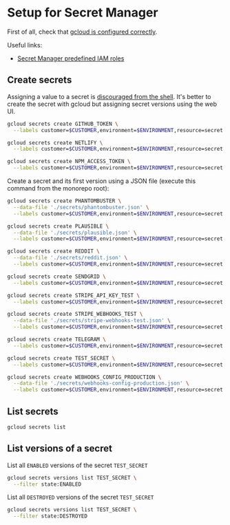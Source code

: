 # Setup for Secret Manager

First of all, check that [gcloud is configured correctly](./gcloud-configuration.md).

Useful links:

- [Secret Manager predefined IAM roles](https://cloud.google.com/secret-manager/docs/access-control)

## Create secrets

Assigning a value to a secret is [discouraged from the shell](https://cloud.google.com/secret-manager/docs/creating-and-accessing-secrets#add-secret-version). It's better to create the secret with gcloud but assigning secret versions using the web UI.

```sh
gcloud secrets create GITHUB_TOKEN \
  --labels customer=$CUSTOMER,environment=$ENVIRONMENT,resource=secret
```

```sh
gcloud secrets create NETLIFY \
  --labels customer=$CUSTOMER,environment=$ENVIRONMENT,resource=secret
```

```sh
gcloud secrets create NPM_ACCESS_TOKEN \
  --labels customer=$CUSTOMER,environment=$ENVIRONMENT,resource=secret
```

Create a secret and its first version using a JSON file (execute this command from the monorepo root):

```sh
gcloud secrets create PHANTOMBUSTER \
  --data-file './secrets/phantombuster.json' \
  --labels customer=$CUSTOMER,environment=$ENVIRONMENT,resource=secret
```

```sh
gcloud secrets create PLAUSIBLE \
  --data-file './secrets/plausible.json' \
  --labels customer=$CUSTOMER,environment=$ENVIRONMENT,resource=secret
```

```sh
gcloud secrets create REDDIT \
  --data-file './secrets/reddit.json' \
  --labels customer=$CUSTOMER,environment=$ENVIRONMENT,resource=secret
```

```sh
gcloud secrets create SENDGRID \
  --labels customer=$CUSTOMER,environment=$ENVIRONMENT,resource=secret
```

```sh
gcloud secrets create STRIPE_API_KEY_TEST \
  --labels customer=$CUSTOMER,environment=$ENVIRONMENT,resource=secret
```

```sh
gcloud secrets create STRIPE_WEBHOOKS_TEST \
  --data-file './secrets/stripe-webhooks-test.json' \
  --labels customer=$CUSTOMER,environment=$ENVIRONMENT,resource=secret
```

```sh
gcloud secrets create TELEGRAM \
  --labels customer=$CUSTOMER,environment=$ENVIRONMENT,resource=secret
```

```sh
gcloud secrets create TEST_SECRET \
  --labels customer=$CUSTOMER,environment=$ENVIRONMENT,resource=secret
```

```sh
gcloud secrets create WEBHOOKS_CONFIG_PRODUCTION \
  --data-file './secrets/webhooks-config-production.json' \
  --labels customer=$CUSTOMER,environment=$ENVIRONMENT,resource=secret
```

## List secrets

```sh
gcloud secrets list
```

## List versions of a secret

List all `ENABLED` versions of the secret `TEST_SECRET`

```sh
gcloud secrets versions list TEST_SECRET \
  --filter state:ENABLED
```

List all `DESTROYED` versions of the secret `TEST_SECRET`

```sh
gcloud secrets versions list TEST_SECRET \
  --filter state:DESTROYED
```

